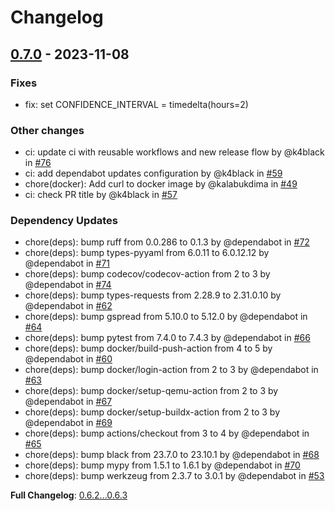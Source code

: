 # Changelog

## [0.7.0](https://github.com/manytask/manytask/releases/tag/0.7.0) - 2023-11-08

### Fixes

- fix: set CONFIDENCE_INTERVAL = timedelta(hours=2)

### Other changes

- ci: update ci with reusable workflows and new release flow by @k4black in [#76](https://github.com/$OWNER/$REPOSITORY/pull/76)
- ci: add dependabot updates configuration by @k4black in [#59](https://github.com/$OWNER/$REPOSITORY/pull/59)
- chore(docker): Add curl to docker image by @kalabukdima in [#49](https://github.com/$OWNER/$REPOSITORY/pull/49)
- ci: check PR title by @k4black in [#57](https://github.com/$OWNER/$REPOSITORY/pull/57)

### Dependency Updates

- chore(deps): bump ruff from 0.0.286 to 0.1.3 by @dependabot in [#72](https://github.com/$OWNER/$REPOSITORY/pull/72)
- chore(deps): bump types-pyyaml from 6.0.11 to 6.0.12.12 by @dependabot in [#71](https://github.com/$OWNER/$REPOSITORY/pull/71)
- chore(deps): bump codecov/codecov-action from 2 to 3 by @dependabot in [#74](https://github.com/$OWNER/$REPOSITORY/pull/74)
- chore(deps): bump types-requests from 2.28.9 to 2.31.0.10 by @dependabot in [#62](https://github.com/$OWNER/$REPOSITORY/pull/62)
- chore(deps): bump gspread from 5.10.0 to 5.12.0 by @dependabot in [#64](https://github.com/$OWNER/$REPOSITORY/pull/64)
- chore(deps): bump pytest from 7.4.0 to 7.4.3 by @dependabot in [#66](https://github.com/$OWNER/$REPOSITORY/pull/66)
- chore(deps): bump docker/build-push-action from 4 to 5 by @dependabot in [#60](https://github.com/$OWNER/$REPOSITORY/pull/60)
- chore(deps): bump docker/login-action from 2 to 3 by @dependabot in [#63](https://github.com/$OWNER/$REPOSITORY/pull/63)
- chore(deps): bump docker/setup-qemu-action from 2 to 3 by @dependabot in [#67](https://github.com/$OWNER/$REPOSITORY/pull/67)
- chore(deps): bump docker/setup-buildx-action from 2 to 3 by @dependabot in [#69](https://github.com/$OWNER/$REPOSITORY/pull/69)
- chore(deps): bump actions/checkout from 3 to 4 by @dependabot in [#65](https://github.com/$OWNER/$REPOSITORY/pull/65)
- chore(deps): bump black from 23.7.0 to 23.10.1 by @dependabot in [#68](https://github.com/$OWNER/$REPOSITORY/pull/68)
- chore(deps): bump mypy from 1.5.1 to 1.6.1 by @dependabot in [#70](https://github.com/$OWNER/$REPOSITORY/pull/70)
- chore(deps): bump werkzeug from 2.3.7 to 3.0.1 by @dependabot in [#53](https://github.com/$OWNER/$REPOSITORY/pull/53)

**Full Changelog**: [0.6.2...0.6.3](https://github.com/manytask/manytask/compare/0.6.2...0.6.3)
